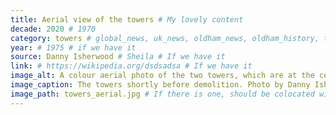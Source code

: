 ```yaml
---
title: Aerial view of the towers # My lovely content
decade: 2020 # 1970
category: towers # global_news, uk_news, oldham_news, oldham_history, towers, surrounding_estate # Always exactly one category
year: # 1975 # if we have it
source: Danny Isherwood # Sheila # If we have it
link: # https://wikipedia.org/dsdsadsa # If we have it
image_alt: A colour aerial photo of the two towers, which are at the centre of the frame. You can see the space between the towers, with a structure connecting them on the ground floor. There are terraced houses to the right of the towers, and roads all around and behind them. # If there is one
image_caption: The towers shortly before demolition. Photo by Danny Isherwood # If there is one
image_path: towers_aerial.jpg # If there is one, should be colocated with the index.md file in the folder
---
```

